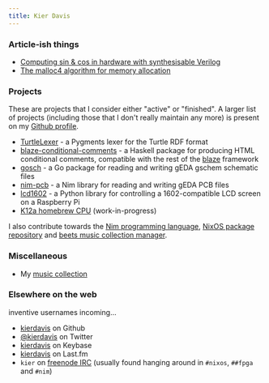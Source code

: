 ```yaml
---
title: Kier Davis
---
```


### Article-ish things

* [Computing sin & cos in hardware with synthesisable Verilog](/cordic.html)
* [The malloc4 algorithm for memory allocation](/malloc4.html)

### Projects

These are projects that I consider either "active" or "finished". A larger list of projects (including those that I don't really maintain any more) is present on my [Github profile][github].

* [TurtleLexer](https://github.com/kierdavis/TurtleLexer) - a Pygments lexer for the Turtle RDF format
* [blaze-conditional-comments](https://github.com/kierdavis/blaze-conditional-comments) - a Haskell package for producing HTML conditional comments, compatible with the rest of the [blaze][blaze] framework
* [gosch](https://github.com/kierdavis/gosch) - a Go package for reading and writing gEDA gschem schematic files
* [nim-pcb](https://github.com/k12a-cpu/nim-pcb) - a Nim library for reading and writing gEDA PCB files
* [lcd1602](https://github.com/kierdavis/lcd1602) - a Python library for controlling a 1602-compatible LCD screen on a Raspberry Pi
* [K12a homebrew CPU](https://github.com/k12a-cpu) (work-in-progress)

I also contribute towards the [Nim programming language][nim], [NixOS package repository][nixpkgs] and [beets music collection manager][beets].

[blaze]: https://jaspervdj.be/blaze/
[nim]: http://nim-lang.org/
[nixpkgs]: https://github.com/NixOS/nixpkgs
[beets]: http://beets.io/

### Miscellaneous

* My [music collection](/music.html)

### Elsewhere on the web

inventive usernames incoming...

* [kierdavis][github] on Github
* [\@kierdavis][twitter] on Twitter
* [kierdavis][keybase] on Keybase
* [kierdavis][lastfm] on Last.fm
* `kier` on [freenode IRC][freenode] (usually found hanging around in `#nixos`, `##fpga` and `#nim`)

[github]: https://github.com/kierdavis
[twitter]: https://twitter.com/kierdavis
[keybase]: https://keybase.io/kierdavis
[lastfm]: http://www.last.fm/user/kierdavis
[freenode]: https://webchat.freenode.net/
